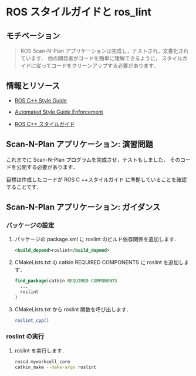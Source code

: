 # ROS スタイルガイドと ros_lint

## モチベーション

> ROS Scan-N-Plan アプリケーションは完成し，テストされ，文書化されています．
他の開発者がコードを簡単に理解できるように，
スタイルガイドに従ってコードをクリーンアップする必要があります．


## 情報とリソース

* [ROS C++ Style Guide](http://wiki.ros.org/CppStyleGuide)
* [Automated Style Guide Enforcement](http://wiki.ros.org/roslint)

* [ROS C++ スタイルガイド](http://wiki.ros.org/ja/CppStyleGuide)


## Scan-N-Plan アプリケーション: 演習問題

これまでに Scan-N-Plan プログラムを完成させ，テストもしました．
そのコードを公開する必要があります．

目標は作成したコードが ROS C ++スタイルガイド に準拠していることを確認することです．


## Scan-N-Plan アプリケーション: ガイダンス

### パッケージの設定

 1. パッケージの package.xml に roslint のビルド依存関係を追加します．

    ``` xml
    <build_depend>roslint</build_depend>
    ```

 1. CMakeLists.txt の catkin REQUIRED COMPONENTS に roslint を追加します．

    ``` cmake
    find_package(catkin REQUIRED COMPONENTS
      ...
      roslint
    )
    ```

 1. CMakeLists.txt から roslint 関数を呼び出します．

    ``` cmake
    roslint_cpp()
    ```


### roslint の実行

 1. roslint を実行します．

    ``` bash
    roscd myworkcell_core
    catkin_make --make-args roslint
    ```
